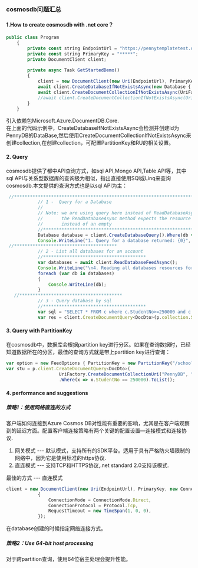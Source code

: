 ### cosmosdb问题汇总

#### 1.How to create cosmosdb with .net core？
```javascript
public class Program
    {
        private const string EndpointUrl = "https://pennytemplatetest.documents.azure.cn:443/";
        private const string PrimaryKey = "*****";
        private DocumentClient client;
        
        private async Task GetStartedDemo()
        {
            client = new DocumentClient(new Uri(EndpointUrl), PrimaryKey);
            await client.CreateDatabaseIfNotExistsAsync(new Database { Id = "PennyDB" });
            await client.CreateDocumentCollectionIfNotExistsAsync(UriFactory.CreateDatabaseUri("PennyDB"), new DocumentCollection { Id = "MyCollection4", PartitionKey = new PartitionKeyDefinition { Paths = new Collection<string> { "/country" } } }, new RequestOptions { OfferThroughput = 1000 });
            //await client.CreateDocumentCollectionIfNotExistsAsync(UriFactory.CreateDatabaseUri("PennyDB"), new DocumentCollection { Id = "PennyCollection4" },  new RequestOptions { PartitionKey = new PartitionKeyDefinition { Paths = new Collection<string> { "/country" } }, OfferThroughput = 1000 });
        }      
    }
```
引入依赖包Microsoft.Azure.DocumentDB.Core.<br/>
在上面的代码示例中，CreateDatabaseIfNotExistsAsync会检测并创建Id为PennyDB的DataBase,然后使用CreateDocumentCollectionIfNotExistsAsync来创建collection,在创建collection，可配置PartitionKey和RU的相关设置。<br/>

#### 2. Query
cosmosdb提供了都中API查询方式，如sql API,Mongo API,Table API等，其中sql API与关系型数据库的查询极为相似，指出直接使用SQl或Linq来查询cosmosdb.本文提供的查询方式也是以sql API为主：
```javascript
 //********************************************************************************************************
            // 1 -  Query for a Database
            //
            // Note: we are using query here instead of ReadDatabaseAsync because we're checking if something exists
            //       the ReadDatabaseAsync method expects the resource to be there, if its not we will get an error
            //       instead of an empty 
            //********************************************************************************************************
            Database database = client.CreateDatabaseQuery().Where(db => db.Id == databaseId).AsEnumerable().FirstOrDefault();
            Console.WriteLine("1. Query for a database returned: {0}", database==null?"no results":database.Id);
 //***************************************
            // 2 - List all databases for an account
            //***************************************
            var databases = await client.ReadDatabaseFeedAsync();
            Console.WriteLine("\n4. Reading all databases resources for an account");
            foreach (var db in databases)
            {
                Console.WriteLine(db);    
            }
   //***************************************
            // 3 - Query database by sql
            //***************************************
            var sql = "SELECT * FROM c where c.StudentNo>=250000 and c.StudentNo <= 250020";
            var res = client.CreateDocumentQuery<DocDto>(p.collection.SelfLink, sql).ToList();
```

#### 3. Query with PartitionKey
在cosmosdb中，数据库会根据partition key进行分区。如果在查询数据时，已经知道数据所在的分区，最佳的查询方式就是带上partition key进行查询：
```javascript
var option = new FeedOptions { PartitionKey = new PartitionKey("/school")};
var stu = p.client.CreateDocumentQuery<DocDto>(
                    UriFactory.CreateDocumentCollectionUri("PennyDB", "MyCollection4"), option)
                    .Where(x => x.StudentNo == 250000).ToList();
```

#### 4. performance and suggestions
##### 策略1：使用网络直连的方式<br/>
客户端如何连接到Azure Cosmos DB对性能有重要的影响，尤其是在客户端观察到的延迟方面。配置客户端连接策略有两个关键的配置设置—连接模式和连接协议.<br/>
1) 网关模式 --- 默认模式，支持所有的SDK平台。适用于具有严格防火墙限制的网络中，因为它是使用标准的https协议.<br/>
2) 直连模式 --- 支持TCP和HTTPS协议,.net standard 2.0支持该模式.<br/>

最佳的方式 --- 直连模式
```javascript
client = new DocumentClient(new Uri(EndpointUrl), PrimaryKey, new ConnectionPolicy
            {
                ConnectionMode = ConnectionMode.Direct,
                ConnectionProtocol = Protocol.Tcp,
                RequestTimeout = new TimeSpan(1, 0, 0),
            });
```
在database创建的时候指定网络连接方式。<br/>
##### 策略2：Use 64-bit host processing
对于跨partition查询，使用64位宿主处理会提升性能。

